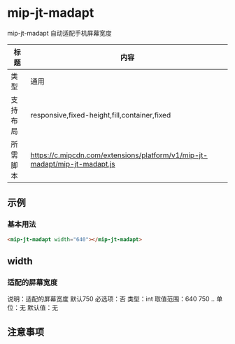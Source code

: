 # mip-jt-madapt

mip-jt-madapt 自动适配手机屏幕宽度

标题|内容
----|----
类型|通用
支持布局|responsive,fixed-height,fill,container,fixed
所需脚本|https://c.mipcdn.com/extensions/platform/v1/mip-jt-madapt/mip-jt-madapt.js

## 示例

### 基本用法
```html
<mip-jt-madapt width="640"></mip-jt-madapt>
```

## width

### 适配的屏幕宽度

说明：适配的屏幕宽度  默认750
必选项：否
类型：int
取值范围：640 750 ..
单位：无
默认值：无

## 注意事项

